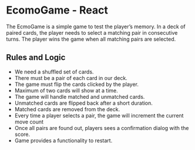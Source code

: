
# EcomoGame - React

The EcmoGame is a simple game to test the player’s memory. In a deck of paired cards, the player needs to select a matching pair in consecutive turns. The player wins the game when all matching pairs are selected.

## Rules and Logic

- We need a shuffled set of cards.
- There must be a pair of each card in our deck.
- The game must flip the cards clicked by the player.
- Maximum of two cards will show at a time.
- The game will handle matched and unmatched cards.
- Unmatched cards are flipped back after a short duration.
- Matched cards are removed from the deck.
- Every time a player selects a pair, the game will increment the current move count
- Once all pairs are found out, players sees a confirmation dialog with the score.
- Game provides a functionality to restart.
